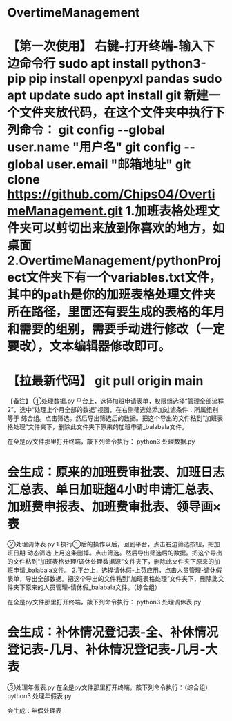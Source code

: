 # OvertimeManagement
【第一次使用】
右键-打开终端-输入下边命令行
sudo apt install python3-pip
pip install openpyxl pandas
sudo apt update
sudo apt install git
新建一个文件夹放代码，在这个文件夹中执行下列命令：
git config --global user.name "用户名"
git config --global user.email "邮箱地址"
git clone https://github.com/Chips04/OvertimeManagement.git
1.加班表格处理文件夹可以剪切出来放到你喜欢的地方，如桌面
2.OvertimeManagement/pythonProject文件夹下有一个variables.txt文件，其中的path是你的加班表格处理文件夹所在路径，里面还有要生成的表格的年月和需要的组别，需要手动进行修改（一定要改），文本编辑器修改即可。
================================================================
【拉最新代码】
git pull origin main
================================================================
【备注】
①处理数据.py
平台上，选择加班申请表单，权限组选择“管理全部流程2”，选中“处理上个月全部的数据”视图，在右侧筛选处添加过滤条件：所属组别 等于 综合组。点击筛选。然后导出筛选后的数据。把这个导出的文件粘到“加班表格处理”文件夹下，删除此文件夹下原来的加班申请_balabala文件。

在全是py文件那里打开终端，敲下列命令执行：
python3 处理数据.py

会生成：原来的加班费审批表、加班日志汇总表、单日加班超4小时申请汇总表、加班费申报表、加班费审批表、领导画×表
================================================================
②处理调休表.py
1.执行①后的操作以后，回到平台，点击右边筛选按钮，把加班日期 动态筛选 上月这条删掉。点击筛选。然后导出筛选后的数据。把这个导出的文件粘到“加班表格处理/调休处理数据源”文件夹下，删除此文件夹下原来的加班申请_balabala文件。
2.平台上，选择请休假-上芬应用，点击人员管理-请休假表单，导出全部数据。把这个导出的文件粘到“加班表格处理”文件夹下，删除此文件夹下原来的人员管理-请休假_balabala文件。（综合组）

在全是py文件那里打开终端，敲下列命令执行：
python3 处理调休表.py

会生成：补休情况登记表-全、补休情况登记表-几月、补休情况登记表-几月-大表
================================================================
③处理年假表.py
在全是py文件那里打开终端，敲下列命令执行：（综合组）
python3 处理年假表.py

会生成：年假处理表
